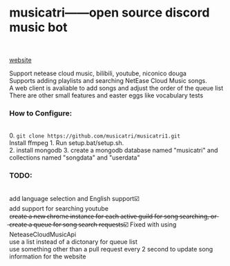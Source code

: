 <h1>musicatri——open source discord music bot</h1><br>

[website](https://musicatri.github.io/) <br>

Support netease cloud music, bilibili, youtube, niconico douga <br>
Supports adding playlists and searching NetEase Cloud Music songs.<br>
A web client is avaliable to add songs and adjust the order of the queue list<br>
There are other small features and easter eggs like vocabulary tests<br>

<h3>How to Configure:</h3><br>
0. <code>git clone https://github.com/musicatri/musicatri1.git</code><br> Install ffmpeg
1. Run setup.bat/setup.sh.<br>
2. install mongodb
3. create a mongodb database named "musicatri" and  collections named "songdata" and "userdata"


<h3>TODO:</h3><br>
add language selection and English support☑️<br>
add support for searching youtube<br>
c̶r̶e̶a̶t̶e̶ ̶a̶ ̶n̶e̶w̶ ̶c̶h̶r̶o̶m̶e̶ ̶i̶n̶s̶t̶a̶n̶c̶e̶ ̶f̶o̶r̶ ̶e̶a̶c̶h̶ ̶a̶c̶t̶i̶v̶e̶ ̶g̶u̶i̶l̶d̶ ̶f̶o̶r̶ ̶s̶o̶n̶g̶ ̶s̶e̶a̶r̶c̶h̶i̶n̶g̶,̶ ̶o̶r̶ ̶c̶r̶e̶a̶t̶e̶ ̶a̶ ̶q̶u̶e̶u̶e̶ ̶f̶o̶r̶ ̶s̶o̶n̶g̶ ̶s̶e̶a̶r̶c̶h̶ ̶r̶e̶q̶u̶e̶s̶t̶s̶☑️ Fixed with using NeteaseCloudMusicApi<br>
use a list instead of a dictonary for queue list<br>
use something other than a pull request every 2 second to update song information for the website<br>

